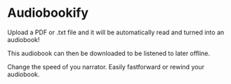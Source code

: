 # Audiobookify

Upload a PDF or .txt file and it will be automatically read and turned into an audiobook!

This audiobook can then be downloaded to be listened to later offline.

Change the speed of you narrator.
Easily fastforward or rewind your audiobook.
